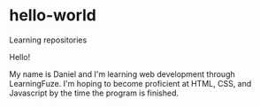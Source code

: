 # hello-world
Learning repositories

Hello!

My name is Daniel and I'm learning web development through LearningFuze. I'm hoping to become proficient at HTML, CSS, and Javascript by the time the program is finished.

